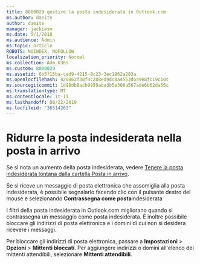 ```yaml
---
title: 8000029 gestire la posta indesiderata in Outlook.com
ms.author: daeite
author: daeite
manager: jackiesm
ms.date: 5/1/2018
ms.audience: Admin
ms.topic: article
ROBOTS: NOINDEX, NOFOLLOW
localization_priority: Normal
ms.collection: Adm_O365
ms.custom: 8000029
ms.assetid: 6b5f15ba-ced9-4215-8c23-3ec1962a283a
ms.openlocfilehash: 420062f38f4c288ed9dc8a4553d5a968fc19c10c
ms.sourcegitcommit: 1d98db8acb9959aba3b5e308a567ade6b62da56c
ms.translationtype: MT
ms.contentlocale: it-IT
ms.lasthandoff: 08/22/2019
ms.locfileid: "36514263"
---
```

# <a name="reduce-junk-email-in-your-inbox"></a>Ridurre la posta indesiderata nella posta in arrivo

Se si nota un aumento della posta indesiderata, vedere [Tenere la posta indesiderata lontana dalla cartella Posta in arrivo](https://go.microsoft.com/fwlink/p/?linkid=873140).
  
Se si riceve un messaggio di posta elettronica che assomiglia alla posta indesiderata, è possibile segnalarlo facendo clic con il pulsante destro del mouse e selezionando **Contrassegna come posta**indesiderata 
  
I filtri della posta indesiderata in Outlook.com migliorano quando si contrassegna un messaggio come posta indesiderata. È inoltre possibile bloccare gli indirizzi di posta elettronica e i domini di cui non si desidera ricevere i messaggi.
  
Per bloccare gli indirizzi di posta elettronica, passare a **Impostazioni** \> **Opzioni** \> **Mittenti bloccati**. Per aggiungere indirizzi o domini all'elenco dei mittenti attendibili, selezionare **Mittenti attendibili**. 
  

